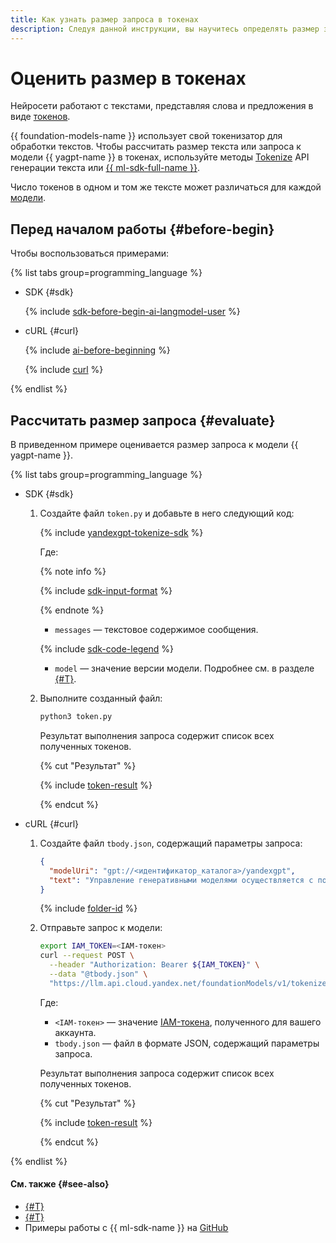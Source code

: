 ```yaml
---
title: Как узнать размер запроса в токенах
description: Следуя данной инструкции, вы научитесь определять размер запросов к моделям {{ gpt-lite }} и {{ gpt-pro }} в токенах.
---
```


# Оценить размер в токенах

Нейросети работают с текстами, представляя слова и предложения в виде [токенов](../../concepts/generation/tokens.md).

{{ foundation-models-name }} использует свой токенизатор для обработки текстов. Чтобы рассчитать размер текста или запроса к модели {{ yagpt-name }} в токенах, используйте методы [Tokenize](../../text-generation/api-ref/Tokenizer/index.md) API генерации текста или [{{ ml-sdk-full-name }}](../../sdk/index.md).

Число токенов в одном и том же тексте может различаться для каждой [модели](../../concepts/generation/models.md).

## Перед началом работы {#before-begin}

Чтобы воспользоваться примерами:

{% list tabs group=programming_language %}

- SDK {#sdk}

  {% include [sdk-before-begin-ai-langmodel-user](../../../_includes/foundation-models/sdk-before-begin-ai-langmodel-user.md) %}

- cURL {#curl}

  {% include [ai-before-beginning](../../../_includes/foundation-models/yandexgpt/ai-before-beginning.md) %}

  {% include [curl](../../../_includes/curl.md) %}

{% endlist %}

## Рассчитать размер запроса {#evaluate}

В приведенном примере оценивается размер запроса к модели {{ yagpt-name }}.

{% list tabs group=programming_language %}

- SDK {#sdk}

  1. Создайте файл `token.py` и добавьте в него следующий код:

      {% include [yandexgpt-tokenize-sdk](../../../_includes/foundation-models/examples/yandexgpt-tokenize-sdk.md) %}

      Где:

      {% note info %}

      {% include [sdk-input-format](../../../_includes/foundation-models/sdk-input-format.md) %}

      {% endnote %}

      * `messages` — текстовое содержимое сообщения.

      {% include [sdk-code-legend](../../../_includes/foundation-models/examples/sdk-code-legend.md) %}

      * `model` — значение версии модели. Подробнее см. в разделе [{#T}](../../concepts/generation/models.md#addressing-models).

  1. Выполните созданный файл:

      ```bash
      python3 token.py
      ```

      Результат выполнения запроса содержит список всех полученных токенов. 

      
      {% cut "Результат" %}

      {% include [token-result](../../../_untranslatable/foundation-models/tokens-result-ru.md) %}

      {% endcut %}




- cURL {#curl}

  1. Создайте файл `tbody.json`, содержащий параметры запроса:
  
     ```json
     {
       "modelUri": "gpt://<идентификатор_каталога>/yandexgpt",
       "text": "Управление генеративными моделями осуществляется с помощью промтов. Эффективный промт должен содержать контекст запроса (инструкцию) для модели и непосредственно задание, которое модель должна выполнить, учитывая переданный контекст. Чем конкретнее составлен промт, тем более точными будут результаты работы модели."
     }
     ```
  
     {% include [folder-id](../../../_includes/foundation-models/yandexgpt/folder-id.md) %}
  
  1. Отправьте запрос к модели:
  
     ```bash
     export IAM_TOKEN=<IAM-токен>
     curl --request POST \
       --header "Authorization: Bearer ${IAM_TOKEN}" \
       --data "@tbody.json" \
       "https://llm.api.cloud.yandex.net/foundationModels/v1/tokenize"
     ```
  
     Где:
  
     * `<IAM-токен>` — значение [IAM-токена](../../../iam/concepts/authorization/iam-token.md), полученного для вашего аккаунта.
     * `tbody.json` — файл в формате JSON, содержащий параметры запроса.
  
     Результат выполнения запроса содержит список всех полученных токенов. 

     
     {% cut "Результат" %}

     {% include [token-result](../../../_untranslatable/foundation-models/tokens-result-ru.md) %}

     {% endcut %}



{% endlist %}

#### См. также {#see-also}

* [{#T}](../../concepts/generation/tokens.md)
* [{#T}](../../concepts/generation/index.md)
* Примеры работы с {{ ml-sdk-name }} на [GitHub](https://github.com/yandex-cloud/yandex-cloud-ml-sdk/tree/master/examples/sync/completions)